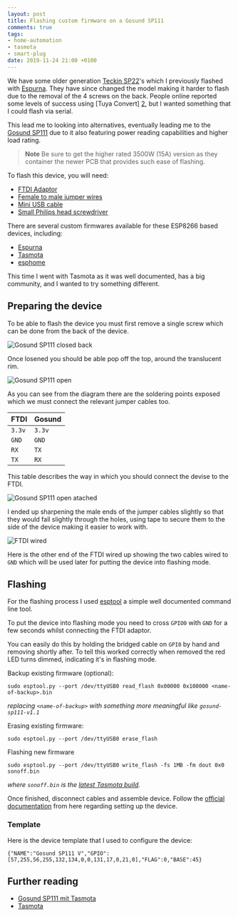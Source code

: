 ```yaml
---
layout: post
title: Flashing custom firmware on a Gosund SP111
comments: true
tags:
- home-automation
- tasmota
- smart-plug
date: 2019-11-24 21:00 +0100
---
```


We have some older generation [Teckin SP22][4]'s which I previously flashed with [Espurna][1]. They have since changed the model
making it harder to flash due to the removal of the 4 screws on the back. People online reported some levels of success using [Tuya Convert]
[2], but I wanted something that I could flash via serial.

This lead me to looking into alternatives, eventually leading me to the [Gosund SP111][3] due to it also featuring power reading capabilities and higher load rating.

> **Note** Be sure to get the higher rated 3500W (15A) version as they container the newer PCB that provides such ease of flashing.

To flash this device, you will need:

- [FTDI Adaptor](https://affiliate.malachisoord.com/t/20cb7a7d-1157-4823-b181-9ecedf82ef21)
- [Female to male jumper wires](https://affiliate.malachisoord.com/t/b3af143d-1206-460a-98e9-d309ef8b846a)
- [Mini USB cable](https://affiliate.malachisoord.com/t/bb7ee6e6-6dc5-4dcf-91c0-cc1b755b4a03)
- [Small Philips head screwdriver](https://affiliate.malachisoord.com/t/8bf9d6f3-d5e7-4aef-b09a-7b6e1d36f98c)

There are several custom firmwares available for these ESP8266 based devices, including:

- [Espurna][1]
- [Tasmota][5]
- [esphome][6]

This time I went with Tasmota as it was well documented, has a big community, and I wanted to try something different.

## Preparing the device

To be able to flash the device you must first remove a single screw which can be done from the back of the device.

![Gosund SP111 closed back](/assets/img/posts/gosund-sp111-closed-back.jpg)

Once losened you should be able pop off the top, around the translucent rim.

![Gosund SP111 open](/assets/img/posts/gosund-sp111-open.jpg)

As you can see from the diagram there are the soldering points exposed which we must connect the relevant jumper cables too.


| FTDI   | Gosund |
|--------|--------|
| `3.3v` | `3.3v` |
| `GND`  | `GND`  |
| `RX`   | `TX`   |
| `TX`   | `RX`   |

This table describes the way in which you should connect the devise to the FTDI.


![Gosund SP111 open atached](/assets/img/posts/gosund-sp111-open-attached.jpg)

I ended up sharpening the male ends of the jumper cables slightly so that they would fall slightly through the holes, using tape to secure them to the side of the device making it easier to work with.

![FTDI wired](/assets/img/posts/ftdi-wired.jpg)

Here is the other end of the FTDI wired up showing the two cables wired to `GND` which will be used later for putting the device into flashing mode.

## Flashing

For the flashing process I used [esptool][7] a simple well documented command line tool.

To put the device into flashing mode you need to cross `GPIO0` with `GND` for a few seconds whilst connecting the FTDI adaptor.

You can easily do this by holding the bridged cable on `GPI0` by hand and removing shortly after. To tell this worked correctly when removed  the red LED turns dimmed, indicating it's in flashing mode.


Backup existing firmware (optional):
```
sudo esptool.py --port /dev/ttyUSB0 read_flash 0x00000 0x100000 <name-of-backup>.bin
```
_replacing `<name-of-backup>` with something more meaningful like `gosund-sp111-v1.1`_


Erasing existing firmware:
```
sudo esptool.py --port /dev/ttyUSB0 erase_flash
```

Flashing new firmware
```
sudo esptool.py --port /dev/ttyUSB0 write_flash -fs 1MB -fm dout 0x0 sonoff.bin
```

_where `sonoff.bin` is the [latest Tasmota build][9]._


Once finished, disconnect cables and assemble device. Follow the [official documentation][8] from here regarding setting up the device.

### Template

Here is the device template that I used to configure the device:

```
{"NAME":"Gosund SP111 V","GPIO":[57,255,56,255,132,134,0,0,131,17,0,21,0],"FLAG":0,"BASE":45}
```

## Further reading

- [Gosund SP111 mit Tasmota][0]
- [Tasmota][5]

[0]: https://www.bastelbunker.de/gosund-sp111-mit-tasmota/
[1]: https://github.com/xoseperez/espurna
[2]: https://github.com/ct-Open-Source/tuya-convert
[3]: https://affiliate.malachisoord.com/t/940fc6b7-d20a-46d7-b6bb-2f6bdcaaed7b
[4]: https://affiliate.malachisoord.com/t/cb945e08-9e4f-40d2-8870-23ff9012cad0 
[5]: https://github.com/arendst/Tasmota/
[6]: https://esphome.io/
[7]: https://github.com/espressif/esptool
[8]: https://github.com/arendst/Tasmota/wiki/Initial-Configuration
[9]: https://github.com/arendst/Tasmota/releases
